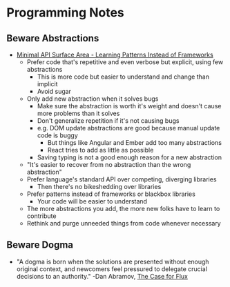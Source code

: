 # Programming Notes

## Beware Abstractions

* [Minimal API Surface Area - Learning Patterns Instead of Frameworks][min-api-surface]
  * Prefer code that's repetitive and even verbose but explicit, using few abstractions
    * This is more code but easier to understand and change than implicit
    * Avoid sugar
  * Only add new abstraction when it solves bugs
    * Make sure the abstraction is worth it's weight and doesn't cause more problems than it solves
    * Don't generalize repetition if it's not causing bugs
    * e.g. DOM update abstractions are good because manual update code is buggy
      * But things like Angular and Ember add too many abstractions
      * React tries to add as little as possible
    * Saving typing is not a good enough reason for a new abstraction
  * "It's easier to recover from no abstraction than the wrong abstraction"
  * Prefer language's standard API over competing, diverging libraries
    * Then there's no bikeshedding over libraries
  * Prefer patterns instead of frameworks or blackbox libraries
    * Your code will be easier to understand
  * The more abstractions you add, the more new folks have to learn to contribute
  * Rethink and purge unneeded things from code whenever necessary

## Beware Dogma

* "A dogma is born when the solutions are presented without enough original context, and newcomers feel pressured to delegate crucial decisions to an authority." -Dan Abramov, [The Case for Flux][case-for-flux]

[case-for-flux]: https://medium.com/swlh/the-case-for-flux-379b7d1982c6
[min-api-surface]: https://2014.jsconf.eu/speakers/sebastian-markbage-minimal-api-surface-area-learning-patterns-instead-of-frameworks.html
